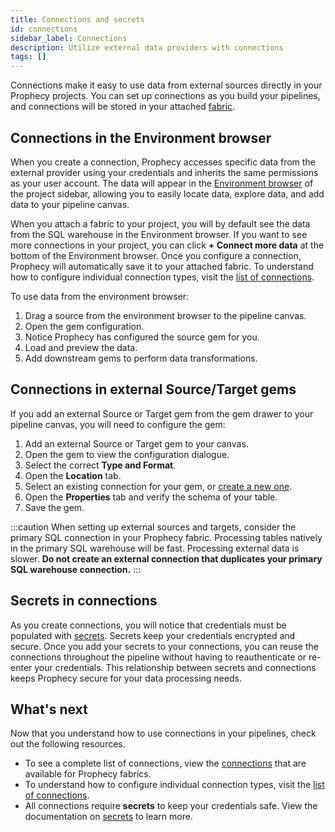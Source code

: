 ```yaml
---
title: Connections and secrets
id: connections
sidebar_label: Connections
description: Utilize external data providers with connections
tags: []
---
```


Connections make it easy to use data from external sources directly in your Prophecy projects. You can set up connections as you build your pipelines, and connections will be stored in your attached [fabric](docs/administration/prophecy-fabrics/prophecy-fabrics.md).

## Connections in the Environment browser

When you create a connection, Prophecy accesses specific data from the external provider using your credentials and inherits the same permissions as your user account. The data will appear in the [Environment browser](docs/analysts/development/pipelines/pipelines.md#sidebar) of the project sidebar, allowing you to easily locate data, explore data, and add data to your pipeline canvas.

<!-- ![Environment browser](img/environment-tab-connections.png) -->

When you attach a fabric to your project, you will by default see the data from the SQL warehouse in the Environment browser. If you want to see more connections in your project, you can click **+ Connect more data** at the bottom of the Environment browser. Once you configure a connection, Prophecy will automatically save it to your attached fabric. To understand how to configure individual connection types, visit the [list of connections](docs/administration/prophecy-fabrics/connections/connections.md).

To use data from the environment browser:

1. Drag a source from the environment browser to the pipeline canvas.
1. Open the gem configuration.
1. Notice Prophecy has configured the source gem for you.
1. Load and preview the data.
1. Add downstream gems to perform data transformations.

## Connections in external Source/Target gems

If you add an external Source or Target gem from the gem drawer to your pipeline canvas, you will need to configure the gem:

1. Add an external Source or Target gem to your canvas.
1. Open the gem to view the configuration dialogue.
1. Select the correct **Type and Format**.
1. Open the **Location** tab.
1. Select an existing connection for your gem, or [create a new one](docs/administration/prophecy-fabrics/connections/connections.md).
1. Open the **Properties** tab and verify the schema of your table.
1. Save the gem.

:::caution
When setting up external sources and targets, consider the primary SQL connection in your Prophecy fabric. Processing tables natively in the primary SQL warehouse will be fast. Processing external data is slower. **Do not create an external connection that duplicates your primary SQL warehouse connection.**
:::

## Secrets in connections

As you create connections, you will notice that credentials must be populated with [secrets](docs/administration/secrets/secrets.md). Secrets keep your credentials encrypted and secure. Once you add your secrets to your connections, you can reuse the connections throughout the pipeline without having to reauthenticate or re-enter your credentials. This relationship between secrets and connections keeps Prophecy secure for your data processing needs.

## What's next

Now that you understand how to use connections in your pipelines, check out the following resources.

- To see a complete list of connections, view the [connections](docs/administration/prophecy-fabrics/connections/connections.md) that are available for Prophecy fabrics.
- To understand how to configure individual connection types, visit the [list of connections](docs/administration/prophecy-fabrics/connections/connections.md).
- All connections require **secrets** to keep your credentials safe. View the documentation on [secrets](docs/administration/secrets/secrets.md) to learn more.
